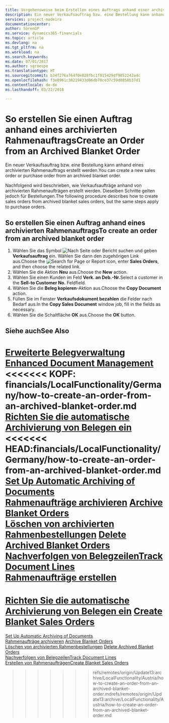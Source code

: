 ```yaml
---
title: Vorgehensweise beim Erstellen eines Auftrags anhand einer archivierten Rahmenbestellung
description: Ein neuer Verkaufsauftrag bzw. eine Bestellung kann anhand eines archivierten Rahmenauftrags erstellt werden.
services: project-madeira
documentationcenter: 
author: SorenGP
ms.service: dynamics365-financials
ms.topic: article
ms.devlang: na
ms.tgt_pltfrm: na
ms.workload: na
ms.search.keywords: 
ms.date: 07/01/2017
ms.author: sgroespe
ms.translationtype: HT
ms.sourcegitcommit: b34f276a764f0e828fbc1f015429df9852242a4c
ms.openlocfilehash: f3e8961c30219433d06db78ce37c59d0858b37d1
ms.contentlocale: de-de
ms.lasthandoff: 03/22/2018

---
```

# <a name="create-an-order-from-an-archived-blanket-order"></a><span data-ttu-id="be8ea-103">So erstellen Sie einen Auftrag anhand eines archivierten Rahmenauftrags</span><span class="sxs-lookup"><span data-stu-id="be8ea-103">Create an Order from an Archived Blanket Order</span></span>
<span data-ttu-id="be8ea-104">Ein neuer Verkaufsauftrag bzw. eine Bestellung kann anhand eines archivierten Rahmenauftrags erstellt werden.</span><span class="sxs-lookup"><span data-stu-id="be8ea-104">You can create a new sales order or purchase order from an archived blanket order.</span></span>  

<span data-ttu-id="be8ea-105">Nachfolgend wird beschrieben, wie Verkaufsaufträge anhand von archivierten Rahmenaufträgen erstellt werden. Dieselben Schritte gelten jedoch für Bestellungen.</span><span class="sxs-lookup"><span data-stu-id="be8ea-105">The following procedure describes how to create sales orders from archived blanket sales orders, but the same steps apply to purchase orders.</span></span>  

## <a name="to-create-an-order-from-an-archived-blanket-order"></a><span data-ttu-id="be8ea-106">So erstellen Sie einen Auftrag anhand eines archivierten Rahmenauftrags</span><span class="sxs-lookup"><span data-stu-id="be8ea-106">To create an order from an archived blanket order</span></span>  

1.  <span data-ttu-id="be8ea-107">Wählen Sie das Symbol ![Nach Seite oder Bericht suchen](../../media/ui-search/search_small.png "Nach Seite oder Bericht suchen") und geben **Verkaufsauftrag** ein. Wählen Sie dann den zugehörigen Link aus.</span><span class="sxs-lookup"><span data-stu-id="be8ea-107">Choose the ![Search for Page or Report](../../media/ui-search/search_small.png "Search for Page or Report icon") icon, enter **Sales Orders**, and then choose the related link.</span></span>  
2.  <span data-ttu-id="be8ea-108">Wählen Sie die Aktion **Neu** aus.</span><span class="sxs-lookup"><span data-stu-id="be8ea-108">Choose the **New** action.</span></span>   
3.  <span data-ttu-id="be8ea-109">Wählen Sie einen Kunden im Feld **Verk. an Deb.-Nr.**</span><span class="sxs-lookup"><span data-stu-id="be8ea-109">Select a customer in the **Sell-to Customer No.**</span></span> <span data-ttu-id="be8ea-110">Feld</span><span class="sxs-lookup"><span data-stu-id="be8ea-110">field.</span></span>  
4.  <span data-ttu-id="be8ea-111">Wählen Sie die **Beleg kopieren**-Aktion aus.</span><span class="sxs-lookup"><span data-stu-id="be8ea-111">Choose the **Copy Document** action.</span></span>  
5.  <span data-ttu-id="be8ea-112">Füllen Sie im Fenster **Verkaufsdokument bezahlen** die Felder nach Bedarf aus.</span><span class="sxs-lookup"><span data-stu-id="be8ea-112">In the **Copy Sales Document** window job, fill in the fields as necessary.</span></span>
6.  <span data-ttu-id="be8ea-113">Wählen Sie die Schaltfläche **OK** aus.</span><span class="sxs-lookup"><span data-stu-id="be8ea-113">Choose the **OK** button.</span></span>  

## <a name="see-also"></a><span data-ttu-id="be8ea-114">Siehe auch</span><span class="sxs-lookup"><span data-stu-id="be8ea-114">See Also</span></span>  
 <span data-ttu-id="be8ea-115">[Erweiterte Belegverwaltung](enhanced-document-management.md) </span><span class="sxs-lookup"><span data-stu-id="be8ea-115">[Enhanced Document Management](enhanced-document-management.md) </span></span>  
<span data-ttu-id="be8ea-116"><<<<<<< KOPF: financials/LocalFunctionality/Germany/how-to-create-an-order-from-an-archived-blanket-order.md [Richten Sie die automatische Archivierung von Belegen ein](how-to-set-up-automatic-archiving-of-documents.md) </span><span class="sxs-lookup"><span data-stu-id="be8ea-116"><<<<<<< HEAD:financials/LocalFunctionality/Germany/how-to-create-an-order-from-an-archived-blanket-order.md [Set Up Automatic Archiving of Documents](how-to-set-up-automatic-archiving-of-documents.md) </span></span>  
 <span data-ttu-id="be8ea-117">[Rahmenaufträge archivieren](how-to-archive-blanket-orders.md) </span><span class="sxs-lookup"><span data-stu-id="be8ea-117">[Archive Blanket Orders](how-to-archive-blanket-orders.md) </span></span>  
 <span data-ttu-id="be8ea-118">[Löschen von archivierten Rahmenbestellungen](how-to-delete-archived-blanket-orders.md) </span><span class="sxs-lookup"><span data-stu-id="be8ea-118">[Delete Archived Blanket Orders](how-to-delete-archived-blanket-orders.md) </span></span>  
 [<span data-ttu-id="be8ea-119">Nachverfolgen von Belegzeilen</span><span class="sxs-lookup"><span data-stu-id="be8ea-119">Track Document Lines</span></span>](how-to-track-document-lines.md)  
 <span data-ttu-id="be8ea-120">[Rahmenaufträge erstellen](../../sales-how-to-create-blanket-sales-orders.md)
=======
 [Richten Sie die automatische Archivierung von Belegen ein](how-to-set-up-automatic-archiving-of-documents.md) </span><span class="sxs-lookup"><span data-stu-id="be8ea-120">[Create Blanket Sales Orders](../../sales-how-to-create-blanket-sales-orders.md)
=======
 [Set Up Automatic Archiving of Documents](how-to-set-up-automatic-archiving-of-documents.md) </span></span>  
 <span data-ttu-id="be8ea-121">[Rahmenaufträge archivieren](how-to-archive-blanket-orders.md) </span><span class="sxs-lookup"><span data-stu-id="be8ea-121">[Archive Blanket Orders](how-to-archive-blanket-orders.md) </span></span>  
 <span data-ttu-id="be8ea-122">[Löschen von archivierten Rahmenbestellungen](how-to-delete-archived-blanket-orders.md) </span><span class="sxs-lookup"><span data-stu-id="be8ea-122">[Delete Archived Blanket Orders](how-to-delete-archived-blanket-orders.md) </span></span>  
 [<span data-ttu-id="be8ea-123">Nachverfolgen von Belegzeilen</span><span class="sxs-lookup"><span data-stu-id="be8ea-123">Track Document Lines</span></span>](how-to-track-document-lines.md)  
 [<span data-ttu-id="be8ea-124">Erstellen von Rahmenaufträgen</span><span class="sxs-lookup"><span data-stu-id="be8ea-124">Create Blanket Sales Orders</span></span>](../../sales-how-to-create-blanket-sales-orders.md) 
>>>>>>> <span data-ttu-id="be8ea-125">refs/remotes/origin/Update13:archive/LocalFunctionality/Austria/how-to-create-an-order-from-an-archived-blanket-order.md</span><span class="sxs-lookup"><span data-stu-id="be8ea-125">refs/remotes/origin/Update13:archive/LocalFunctionality/Austria/how-to-create-an-order-from-an-archived-blanket-order.md</span></span>

